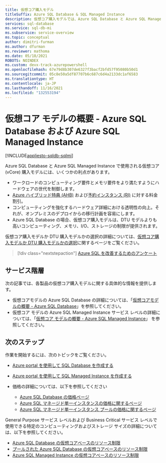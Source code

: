 ```yaml
---
title: 仮想コア購入モデル
titleSuffix: Azure SQL Database & SQL Managed Instance
description: 仮想コア購入モデルでは、Azure SQL Database と Azure SQL Managed Instance のコンピューティング リソースとストレージ リソースを個別にスケーリングし、オンプレミスのパフォーマンスと一致させて、価格を最適化することができます。
services: sql-database
ms.service: sql-db-mi
ms.subservice: service-overview
ms.topic: conceptual
author: dimitri-furman
ms.author: dfurman
ms.reviewer: mathoma
ms.date: 05/18/2021
ROBOTS: NOINDEX
ms.custom: devx-track-azurepowershell
ms.openlocfilehash: 67e79d8b307de6327f3bacf2bfd57f95080b50d1
ms.sourcegitcommit: 05c8e50a5df87707b6c687c6d4a2133dc1af6583
ms.translationtype: HT
ms.contentlocale: ja-JP
ms.lasthandoff: 11/16/2021
ms.locfileid: "132553194"
---
```

# <a name="vcore-model-overview---azure-sql-database-and-azure-sql-managed-instance"></a>仮想コア モデルの概要 - Azure SQL Database および Azure SQL Managed Instance 
[!INCLUDE[appliesto-sqldb-sqlmi](../includes/appliesto-sqldb-sqlmi.md)]

Azure SQL Database と Azure SQL Managed Instance で使用される仮想コア (vCore) 購入モデルには、いくつかの利点があります。

- ワークロードのコンピューティング要件とメモリ要件をより満たすようにハードウェアの世代を制御します。
- [Azure ハイブリッド特典 (AHB)](../azure-hybrid-benefit.md) および[予約インスタンス (RI)](reserved-capacity-overview.md) に対する料金割引。
- コンピューティングを強化するハードウェア詳細における透明性の向上。それが、オンプレミスのデプロイからの移行計画を容易にします。
- Azure SQL Database の場合、仮想コア購入モデルは、DTU モデルよりも高いコンピューティング、メモリ、I/O、ストレージの制限が提供されます。

仮想コア購入モデルか DTU 購入モデルかの選択の詳細については、[仮想コア購入モデルか DTU 購入モデルかの選択](purchasing-models.md)に関するページをご覧ください。

> [!div class="nextstepaction"]
> [Azure SQL を改善するためのアンケート](https://aka.ms/AzureSQLSurveyNov2021)

## <a name="service-tiers"></a>サービス階層

次の記事では、各製品の仮想コア購入モデルに関する具体的な情報を提供します。

- 仮想コアモデルの Azure SQL Database の詳細については、「[仮想コアモデルの概要 - Azure SQL Database](service-tiers-sql-database-vcore.md)」を参照してください。
- 仮想コア モデルの Azure SQL Managed Instance サービス レベルの詳細については、「[仮想コア モデルの概要 - Azure SQL Managed Instance](../managed-instance/service-tiers-managed-instance-vcore.md)」 を参照してください。

## <a name="next-steps"></a>次のステップ

作業を開始するには、次のトピックをご覧ください。 
- [Azure portal を使用して SQL Database を作成する](single-database-create-quickstart.md)
- [Azure portal を使用して SQL Managed Instance を作成する](../managed-instance/instance-create-quickstart.md)

- 価格の詳細については、以下を参照してください 
    - [Azure SQL Database の価格ページ](https://azure.microsoft.com/pricing/details/sql-database/single/)
    - [Azure SQL マネージド単一インスタンスの価格に関するページ](https://azure.microsoft.com/pricing/details/azure-sql-managed-instance/single/)
    - [Azure SQL マネージド単一インスタンス プールの価格に関するページ](https://azure.microsoft.com/pricing/details/azure-sql-managed-instance/pools/)
    
General Purpose サービス レベルおよび Business Critical サービス レベルで使用できる特定のコンピューティングおよびストレージ サイズの詳細については、以下を参照してください。

- [Azure SQL Database の仮想コアベースのリソース制限](resource-limits-vcore-single-databases.md)
- [プールされた Azure SQL Database の仮想コアベースのリソース制限](resource-limits-vcore-elastic-pools.md)
- [Azure SQL Managed Instance の仮想コアベースのリソース制限](../managed-instance/resource-limits.md)
